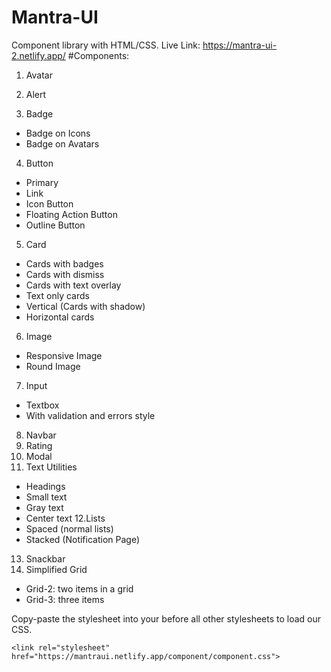 # Mantra-UI

Component library with HTML/CSS.
Live Link: https://mantra-ui-2.netlify.app/
#Components:

1. Avatar

2. Alert

3. Badge
- Badge on Icons
- Badge on Avatars
4. Button
- Primary
- Link
- Icon Button
- Floating Action Button
- Outline Button
5. Card
- Cards with badges
- Cards with dismiss
- Cards with text overlay
- Text only cards
- Vertical (Cards with shadow)
- Horizontal cards
6. Image
- Responsive Image
- Round Image
7. Input
- Textbox
- With validation and errors style

8. Navbar
9. Rating
10. Modal
11. Text Utilities
- Headings
- Small text
- Gray text
- Center text
12.Lists
- Spaced (normal lists)
- Stacked (Notification Page)
13. Snackbar
14. Simplified Grid
- Grid-2: two items in a grid
- Grid-3: three items

Copy-paste the stylesheet <link> into your <head> before all other stylesheets to load our CSS.

```
<link rel="stylesheet" href="https://mantraui.netlify.app/component/component.css">
```

